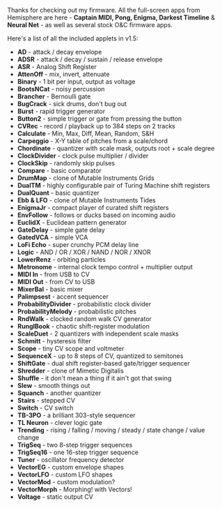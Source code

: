 Thanks for checking out my firmware. All the full-screen apps from Hemisphere are here - **Captain MIDI, Pong, Enigma, Darkest Timeline** & **Neural Net** - as well as several stock O&C firmware apps.

Here's a list of all the included applets in v1.5:

* **AD** - attack / decay envelope
* **ADSR** - attack / decay / sustain / release envelope
* **ASR** - Analog Shift Register
* **AttenOff** - mix, invert, attenuate
* **Binary** - 1 bit per input, output as voltage
* **BootsNCat** - noisy percussion
* **Brancher** - Bernoulli gate
* **BugCrack** - sick drums, don't bug out
* **Burst** - rapid trigger generator
* **Button2** - simple trigger or gate from pressing the button
* **CVRec** - record / playback up to 384 steps on 2 tracks
* **Calculate** - Min, Max, Diff, Mean, Random, S&H
* **Carpeggio** - X-Y table of pitches from a scale/chord
* **Chordinate** - quantizer with scale mask, outputs root + scale degree
* **ClockDivider** - clock pulse multiplier / divider
* **ClockSkip** - randomly skip pulses
* **Compare** - basic comparator
* **DrumMap** - clone of Mutable Instruments Grids
* **DualTM** - highly configurable pair of Turing Machine shift registers
* **DualQuant** - basic quantizer
* **Ebb & LFO** - clone of Mutable Instruments Tides
* **EnigmaJr** - compact player of curated shift registers
* **EnvFollow** - follows or ducks based on incoming audio
* **EuclidX** - Euclidean pattern generator
* **GateDelay** - simple gate delay
* **GatedVCA** - simple VCA
* **LoFi Echo** - super crunchy PCM delay line
* **Logic** - AND / OR / XOR / NAND / NOR / XNOR
* **LowerRenz** - orbiting particles
* **Metronome** - internal clock tempo control + multiplier output
* **MIDI In** - from USB to CV
* **MIDI Out** - from CV to USB
* **MixerBal** - basic mixer
* **Palimpsest** - accent sequencer
* **ProbabilityDivider** - probabilistic clock divider
* **ProbabilityMelody** - probabilistic pitches
* **RndWalk** - clocked random walk CV generator
* **RunglBook** - chaotic shift-register modulation
* **ScaleDuet** - 2 quantizers with independent scale masks
* **Schmitt** - hysteresis filter
* **Scope** - tiny CV scope and voltmeter
* **SequenceX** - up to 8 steps of CV, quantized to semitones
* **ShiftGate** - dual shift register-based gate/trigger sequencer
* **Shredder** - clone of Mimetic Digitalis
* **Shuffle** - it don't mean a thing if it ain't got that swing
* **Slew** - smooth things out
* **Squanch** - another quantizer
* **Stairs** - stepped CV
* **Switch** - CV switch
* **TB-3PO** - a brilliant 303-style sequencer
* **TL Neuron** - clever logic gate
* **Trending** - rising / falling / moving / steady / state change / value change
* **TrigSeq** - two 8-step trigger sequences
* **TrigSeq16** - one 16-step trigger sequence
* **Tuner** - oscillator frequency detector
* **VectorEG** - custom envelope shapes
* **VectorLFO** - custom LFO shapes
* **VectorMod** - custom modulation?
* **VectorMorph** - Morphing! with Vectors!
* **Voltage** - static output CV